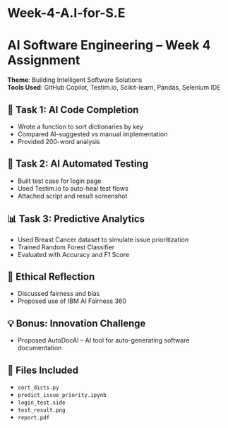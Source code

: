 # Week-4-A.I-for-S.E
# AI Software Engineering – Week 4 Assignment

**Theme**: Building Intelligent Software Solutions  
**Tools Used**: GitHub Copilot, Testim.io, Scikit-learn, Pandas, Selenium IDE

## 🧠 Task 1: AI Code Completion
- Wrote a function to sort dictionaries by key
- Compared AI-suggested vs manual implementation
- Provided 200-word analysis

## 🧪 Task 2: AI Automated Testing
- Built test case for login page
- Used Testim.io to auto-heal test flows
- Attached script and result screenshot

## 📊 Task 3: Predictive Analytics
- Used Breast Cancer dataset to simulate issue prioritization
- Trained Random Forest Classifier
- Evaluated with Accuracy and F1 Score

## 🧭 Ethical Reflection
- Discussed fairness and bias
- Proposed use of IBM AI Fairness 360

## 💡 Bonus: Innovation Challenge
- Proposed AutoDocAI – AI tool for auto-generating software documentation

## 📄 Files Included
- `sort_dicts.py`
- `predict_issue_priority.ipynb`
- `login_test.side`
- `test_result.png`
- `report.pdf`
